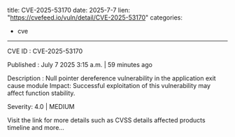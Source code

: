  
title: CVE-2025-53170
date: 2025-7-7
lien: "https://cvefeed.io/vuln/detail/CVE-2025-53170"
categories:
  - cve
---

CVE ID : CVE-2025-53170

Published :  July 7
2025
3:15 a.m. | 59 minutes ago

Description : Null pointer dereference vulnerability in the application exit cause module
Impact: Successful exploitation of this vulnerability may affect function stability.

Severity: 4.0 | MEDIUM

Visit the link for more details
such as CVSS details
affected products
timeline
and more...
